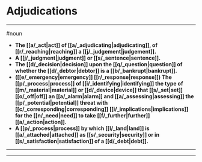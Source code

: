 # Adjudications
---
#noun
- **The [[a/_act|act]] of [[a/_adjudicating|adjudicating]], of [[r/_reaching|reaching]] a [[j/_judgement|judgement]].**
- **A [[j/_judgment|judgment]] or [[s/_sentence|sentence]].**
- **The [[d/_decision|decision]] upon the [[q/_question|question]] of whether the [[d/_debtor|debtor]] is a [[b/_bankrupt|bankrupt]].**
- **([[e/_emergency|emergency]] [[r/_response|response]]) The [[p/_process|process]] of [[i/_identifying|identifying]] the type of [[m/_material|material]] or [[d/_device|device]] that [[s/_set|set]] [[o/_off|off]] an [[a/_alarm|alarm]] and [[a/_assessing|assessing]] the [[p/_potential|potential]] threat with [[c/_corresponding|corresponding]] [[i/_implications|implications]] for the [[n/_need|need]] to take [[f/_further|further]] [[a/_action|action]].**
- **A [[p/_process|process]] by which [[l/_land|land]] is [[a/_attached|attached]] as [[s/_security|security]] or in [[s/_satisfaction|satisfaction]] of a [[d/_debt|debt]].**
---
---
